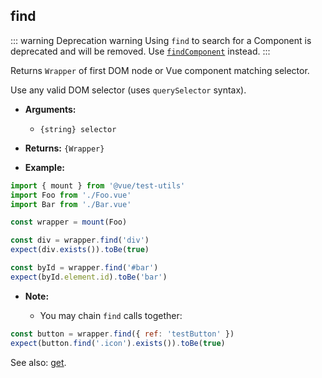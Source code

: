 ## find

::: warning Deprecation warning
Using `find` to search for a Component is deprecated and will be removed. Use [`findComponent`](./findComponent.md) instead.
:::

Returns `Wrapper` of first DOM node or Vue component matching selector.

Use any valid DOM selector (uses `querySelector` syntax).

- **Arguments:**

  - `{string} selector`

- **Returns:** `{Wrapper}`

- **Example:**

```js
import { mount } from '@vue/test-utils'
import Foo from './Foo.vue'
import Bar from './Bar.vue'

const wrapper = mount(Foo)

const div = wrapper.find('div')
expect(div.exists()).toBe(true)

const byId = wrapper.find('#bar')
expect(byId.element.id).toBe('bar')
```

- **Note:**

  - You may chain `find` calls together:

```js
const button = wrapper.find({ ref: 'testButton' })
expect(button.find('.icon').exists()).toBe(true)
```

See also: [get](./get.md).

